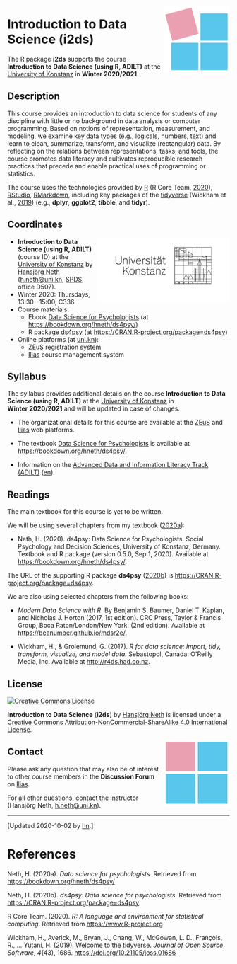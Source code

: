 
<!-- README.md is generated from README.Rmd. Please edit the .Rmd file. -->
<!-- badges: start -->
<!-- badges: end -->
<!-- i2ds logo: -->
<!-- ![](i2ds_logo_1.png) -->
<a href="https://www.spds.uni-konstanz.de/"> <img src = "./inst/images/i2ds_logo_1.png" alt = "i2ds" align = "right" width = "150" style = "width: 150px; float: right; border:15;"/> </a>

Introduction to Data Science (i2ds)
===================================

The R package **i2ds** supports the course **Introduction to Data Science (using R, ADILT)** at the [University of Konstanz](https://www.uni-konstanz.de/en/) in **Winter 2020/2021**.

Description
-----------

<!-- Abstract: [2020-09-17]  -->
<!-- Contents: -->
This course provides an introduction to data science for students of any discipline with little or no background in data analysis or computer programming. Based on notions of representation, measurement, and modeling, we examine key data types (e.g., logicals, numbers, text) and learn to clean, summarize, transform, and visualize (rectangular) data. By reflecting on the relations between representations, tasks, and tools, the course promotes data literacy and cultivates reproducible research practices that precede and enable practical uses of programming or statistics.

<!-- Tools/technology: -->
The course uses the technologies provided by [R](https://www.r-project.org/) (R Core Team, [2020](#ref-R-base)), [RStudio](https://rstudio.com/), [RMarkdown](https://rmarkdown.rstudio.com/), including key packages of the [tidyverse](https://www.tidyverse.org/) (Wickham et al., [2019](#ref-tidyverse)) (e.g., **dplyr**, **ggplot2**, **tibble**, and **tidyr**).

Coordinates
-----------

<!-- uni.kn logo and link: -->
<!-- ![](./inst/images/uniKn_logo.png) -->
<a href = "https://www.uni-konstanz.de/en/"> <img src = "./inst/images/uniKn_logo.png" alt = "uni.kn" align = "right" width = "300px" style = "width: 300px; float: right; border: 20px;"/> <!-- <img src = "./inst/images/uniKn_logo_s.png" alt = "uni.kn" style = "float: right; border:20;"/> --> </a>

<!-- Winter 2020/2021: -->
-   **Introduction to Data Science (using R, ADILT)** (course ID) at the [University of Konstanz](https://www.uni-konstanz.de/en/) by [Hansjörg Neth](https://neth.de/) (<h.neth@uni.kn>, [SPDS](https://www.spds.uni-konstanz.de/), office D507).
-   Winter 2020: Thursdays, 13:30--15:00, C336.
-   Course materials:
    -   Ebook [Data Science for Psychologists](https://bookdown.org/hneth/ds4psy/) (at <https://bookdown.org/hneth/ds4psy/>)
    -   R package [ds4psy](https://CRAN.R-project.org/package=ds4psy) (at <https://CRAN.R-project.org/package=ds4psy>)
-   Online platforms (at [uni.kn](https://www.uni-konstanz.de/en/)):
    -   [ZEuS](https://zeus.uni-konstanz.de:443/hioserver/pages/startFlow.xhtml?_flowId=detailView-flow&unitId=86706&periodId=181) registration system
    -   [Ilias](https://ilias.uni-konstanz.de/ilias/goto_ilias_uni_crs_1077339.html) course management system

<!-- Add blank line. -->
Syllabus
--------

The syllabus provides additional details on the course **Introduction to Data Science (using R, ADILT)** at the [University of Konstanz](https://www.uni-konstanz.de/en/) in **Winter 2020/2021** and will be updated in case of changes.

-   The organizational details for this course are available at the [ZEuS](https://zeus.uni-konstanz.de:443/hioserver/pages/startFlow.xhtml?_flowId=detailView-flow&unitId=86706&periodId=181) and [Ilias](https://ilias.uni-konstanz.de/ilias/goto_ilias_uni_crs_1077339.html) web platforms.

-   The textbook [Data Science for Psychologists](https://bookdown.org/hneth/ds4psy/) is available at <https://bookdown.org/hneth/ds4psy/>.

-   Information on the [Advanced Data and Information Literacy Track (ADILT)](https://www.uni-konstanz.de/lehren/adilt-projekt/) ([en](https://www.uni-konstanz.de/en/teaching/adilt/)).

<!-- Add blank line. -->
Readings
--------

The main textbook for this course is yet to be written.

We will be using several chapters from my textbook ([2020](#ref-Neth2020)[a](#ref-Neth2020)):

-   Neth, H. (2020). ds4psy: Data Science for Psychologists.
    Social Psychology and Decision Sciences, University of Konstanz, Germany.
    Textbook and R package (version 0.5.0, Sep 1, 2020). Available at <https://bookdown.org/hneth/ds4psy/>.

The URL of the supporting R package **ds4psy** ([2020](#ref-R-ds4psy)[b](#ref-R-ds4psy)) is <https://CRAN.R-project.org/package=ds4psy>.

We are also using selected chapters from the following books:

-   *Modern Data Science with R*.
    By Benjamin S. Baumer, Daniel T. Kaplan, and Nicholas J. Horton (2017, 1st edition).
    CRC Press, Taylor & Francis Group, Boca Raton/London/New York.
    (2nd edition). Available at <https://beanumber.github.io/mdsr2e/>.

-   Wickham, H., & Grolemund, G. (2017). *R for data science: Import, tidy, transform, visualize, and model data.* Sebastopol, Canada: O'Reilly Media, Inc. Available at <http://r4ds.had.co.nz>.

License
-------

<!-- (a) Use online image: -->
<a rel="license" href="https://creativecommons.org/licenses/by-nc-sa/4.0/"><img alt="Creative Commons License" style="border-width:0" src="https://i.creativecommons.org/l/by-nc-sa/4.0/88x31.png" /></a>

<!-- (b) Use local image: -->
<!-- <a rel="license" href="https://creativecommons.org/licenses/by-nc-sa/4.0/"><img alt="Creative Commons License" style="border-width:0" src = "./images/CC_BY_NC_SA.png" /></a> -->
<!-- License text:  -->
<span xmlns:dct="http://purl.org/dc/terms/" property="dct:title">**Introduction to Data Science** (**i2ds**)</span> by <a xmlns:cc="http://creativecommons.org/ns#" href="https://neth.de" property="cc:attributionName" rel="cc:attributionURL">Hansjörg Neth</a> is licensed under a <a rel="license" href="https://creativecommons.org/licenses/by-nc-sa/4.0/">Creative Commons Attribution-NonCommercial-ShareAlike 4.0 International License</a>.

<!-- i2ds logo: -->
<!-- ![](i2ds_logo_2.png) -->
<a href="https://www.spds.uni-konstanz.de/"> <img src = "./inst/images/i2ds_logo_2.png" alt = "i2ds (square)" align = "right" width = "150" style = "width: 150px; float: right; border:15;"/> </a>

Contact
-------

Please ask any question that may also be of interest to other course members in the **Discussion Forum** on [Ilias](https://ilias.uni-konstanz.de/ilias/goto_ilias_uni_crs_1077339.html).

For all other questions, contact <!-- the course tutor Lisa Fleuchaus (<lisa.fleuchaus@uni.kn>) or  --> the instructor (Hansjörg Neth, <h.neth@uni.kn>).

<!-- footer: -->

------------------------------------------------------------------------

<!-- Update: -->
\[Updated 2020-10-02 by [hn](https://neth.de).\]

<!-- Automatic references: -->
References
==========

<!-- eof. -->
Neth, H. (2020a). *Data science for psychologists*. Retrieved from <https://bookdown.org/hneth/ds4psy/>

Neth, H. (2020b). *ds4psy: Data science for psychologists*. Retrieved from <https://CRAN.R-project.org/package=ds4psy>

R Core Team. (2020). *R: A language and environment for statistical computing*. Retrieved from <https://www.R-project.org>

Wickham, H., Averick, M., Bryan, J., Chang, W., McGowan, L. D., François, R., … Yutani, H. (2019). Welcome to the tidyverse. *Journal of Open Source Software*, *4*(43), 1686. <https://doi.org/10.21105/joss.01686>
